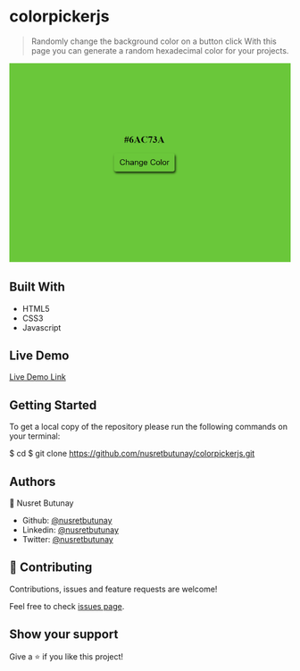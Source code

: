 # colorpickerjs

> Randomly change the background color on a button click
> With this page you can generate a random hexadecimal color for your projects.

![](colorpick.PNG)

## Built With

- HTML5
- CSS3
- Javascript

## Live Demo

[Live Demo Link](https://rawcdn.githack.com/nusretbutunay/colorpickerjs/aea094d7c8f162256706ea96d6fa147f0a4e9e3a/index.html)

## Getting Started

To get a local copy of the repository please run the following commands on your terminal:

$ cd <folder>
$ git clone https://github.com/nusretbutunay/colorpickerjs.git
## Authors

👤 Nusret Butunay

- Github: [@nusretbutunay](https://github.com/nusretbutunay)
- Linkedin: [@nusretbutunay](https://www.linkedin.com/in/nusretbutunay)
- Twitter: [@nusretbutunay](https://twitter.com/nusretbutunay)

## 🤝 Contributing

Contributions, issues and feature requests are welcome!

Feel free to check [issues page](issues/).

## Show your support

Give a ⭐️ if you like this project!


